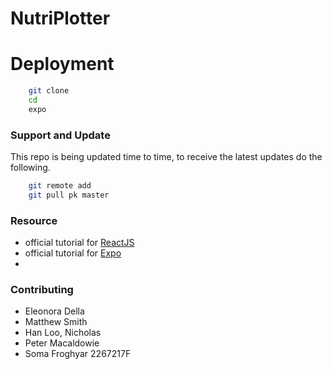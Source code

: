 # NutriPlotter

# Deployment

```bash
    git clone 
    cd 
    expo
```
### Support and Update

This repo is being updated time to time, to receive the latest updates do the following.

```bash
    git remote add 
    git pull pk master 
```


### Resource

- official tutorial for [ReactJS](https://reactjs.org/)
- official tutorial for [Expo](https://docs.expo.io/versions/latest/)
- 
### Contributing

- Eleonora Della    
- Matthew Smith     
- Han Loo, Nicholas 
- Peter Macaldowie  
- Soma Froghyar     2267217F
